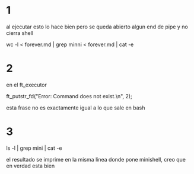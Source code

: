 # 1
al ejecutar esto lo hace bien pero se queda abierto algun end de pipe y no cierra shell

wc -l < forever.md | grep minni < forever.md | cat -e

# 2

en el ft_executor

ft_putstr_fd("Error: Command does not exist.\n", 2);

esta frase no es exactamente igual a lo que sale en bash

# 3

ls -l | grep mini | cat -e

el resultado se imprime en la misma linea donde pone minishell, creo que en verdad esta bien



